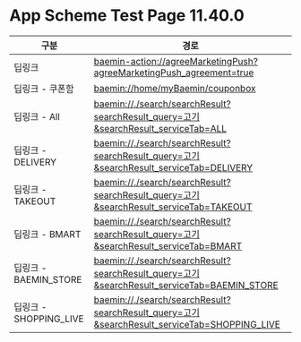 # App Scheme Test Page 11.40.0

<html>
  <head></head>
  <body>
    <table class="table table-striped">
    <thead>
    <tr>
        <th scope="col">구분</th>
        <th scope="col">경로</th>
    </tr>
    </thead>
    <tbody>
    <tr>
        <td>
            딥링크
        </td>
        <td>
            <a class="baeminScheme" href="baemin-action://agreeMarketingPush?agreeMarketingPush_agreement=true">
              baemin-action://agreeMarketingPush?agreeMarketingPush_agreement=true
          </a>
        </td>
    </tr>
    <tr>
        <td>
            딥링크 - 쿠폰함
        </td>
        <td>
            <a class="baeminScheme" href="baemin://home/myBaemin/couponbox">
              baemin://home/myBaemin/couponbox
          </a>
        </td>
    </tr>
    <tr>
        <td>
            딥링크 - All
        </td>
        <td>
            <a class="baeminScheme" href="baemin://./search/searchResult?searchResult_query=고기&searchResult_serviceTab=ALL">
              baemin://./search/searchResult?searchResult_query=고기&searchResult_serviceTab=ALL
          </a>
        </td>
    </tr>
    <tr>
        <td>
            딥링크 - DELIVERY
        </td>
        <td>
            <a class="baeminScheme" href="baemin://./search/searchResult?searchResult_query=고기&searchResult_serviceTab=DELIVERY">
              baemin://./search/searchResult?searchResult_query=고기&searchResult_serviceTab=DELIVERY
          </a>
        </td>
    </tr>
    <tr>
        <td>
            딥링크 - TAKEOUT
        </td>
        <td>
            <a class="baeminScheme" href="baemin://./search/searchResult?searchResult_query=고기&searchResult_serviceTab=TAKEOUT">
              baemin://./search/searchResult?searchResult_query=고기&searchResult_serviceTab=TAKEOUT
          </a>
        </td>
    </tr>
    <tr>
        <td>
            딥링크 - BMART
        </td>
        <td>
            <a class="baeminScheme" href="baemin://./search/searchResult?searchResult_query=고기&searchResult_serviceTab=BMART">
              baemin://./search/searchResult?searchResult_query=고기&searchResult_serviceTab=BMART
          </a>
        </td>
    </tr>
    <tr>
        <td>
            딥링크 - BAEMIN_STORE
        </td>
        <td>
            <a class="baeminScheme" href="baemin://./search/searchResult?searchResult_query=고기&searchResult_serviceTab=BAEMIN_STORE">
              baemin://./search/searchResult?searchResult_query=고기&searchResult_serviceTab=BAEMIN_STORE
          </a>
        </td>
    </tr>
    <tr>
        <td>
            딥링크 - SHOPPING_LIVE
        </td>
        <td>
            <a class="baeminScheme" href="baemin://./search/searchResult?searchResult_query=고기&searchResult_serviceTab=SHOPPING_LIVE">
              baemin://./search/searchResult?searchResult_query=고기&searchResult_serviceTab=SHOPPING_LIVE
          </a>
        </td>
    </tr>
    </tbody>
